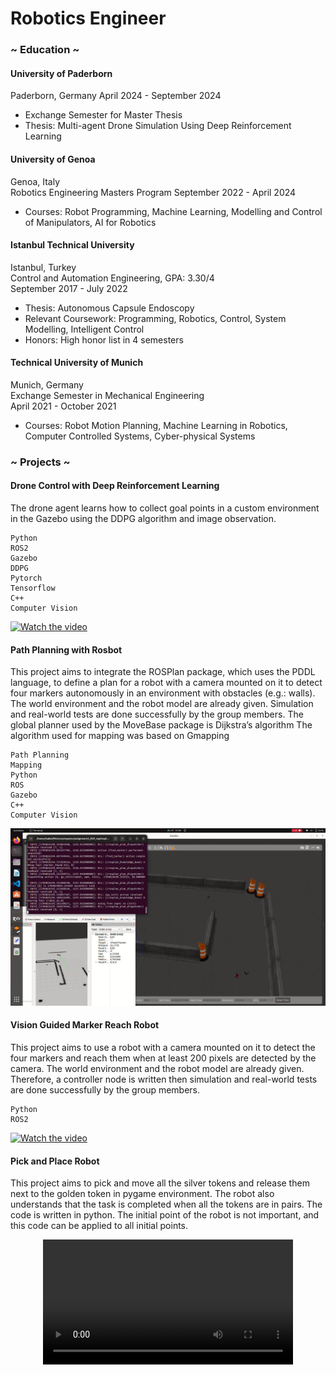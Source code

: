 # Robotics Engineer

### ~ Education ~
#### University of Paderborn
Paderborn, Germany 
April 2024 - September 2024 
* Exchange Semester for Master Thesis  
* Thesis: Multi-agent Drone Simulation Using Deep Reinforcement Learning 

#### University of Genoa  
Genoa, Italy  
Robotics Engineering Masters Program 
September 2022 - April 2024 
* Courses: Robot Programming, Machine Learning, Modelling and Control of Manipulators, AI for Robotics

#### Istanbul Technical University
Istanbul, Turkey  
Control and Automation Engineering, GPA: 3.30/4  
September 2017 - July 2022  
* Thesis: Autonomous Capsule Endoscopy  
* Relevant Coursework: Programming, Robotics, Control, System Modelling, Intelligent Control  
* Honors: High honor list in 4 semesters

#### Technical University of Munich
Munich, Germany  
Exchange Semester in Mechanical Engineering  
April 2021 - October 2021  
* Courses: Robot Motion Planning, Machine Learning in Robotics, Computer Controlled Systems, Cyber-physical Systems 

### ~ Projects ~

#### Drone Control with Deep Reinforcement Learning
The drone agent learns how to collect goal points in a custom environment in the Gazebo using the DDPG algorithm and image observation.

```
Python
ROS2
Gazebo
DDPG
Pytorch
Tensorflow
C++
Computer Vision
```
[![Watch the video](https://github.com/ecemisildar/ecemisildar.github.io/blob/main/ddpg.gif)](https://github.com/ecemisildar/ecemisildar.github.io/blob/main/ddpg.gif)

#### Path Planning with Rosbot
This project aims to integrate the ROSPlan package, which uses the PDDL language, to define a plan for a robot with a camera mounted on it to detect four markers autonomously in an environment with obstacles (e.g.: walls). The world environment and the robot model are already given. Simulation and real-world tests are done successfully by the group members.
The global planner used by the MoveBase package is Dijkstra’s algorithm 
The algorithm used for mapping was based on Gmapping
```
Path Planning
Mapping
Python
ROS
Gazebo
C++
Computer Vision
```
[![Watch the video](https://github.com/Carmine00/assignment2_EXP_rep/blob/main/resources/img.png)](https://youtu.be/EKx9IrjO614)


#### Vision Guided Marker Reach Robot

This project aims to use a robot with a camera mounted on it to detect the four markers and reach them when at least 200 pixels are detected by the camera. The world environment and the robot model are already given. Therefore, a controller node is written then simulation and real-world tests are done successfully by the group members.
```
Python
ROS2
```
[![Watch the video](https://github.com/isacg5/assignment1_EXP_rep/blob/main/resources/sim_robot.png)](https://youtu.be/M5vqtRnRwP8)



#### Pick and Place Robot 
This project aims to pick and move all the silver tokens and release them next to the golden token in pygame environment. The robot also understands that the task is completed when all the tokens are in pairs. The code is written in python. The initial point of the robot is not important, and this code can be applied to all initial points.

<div align="center">
<video src="https://user-images.githubusercontent.com/51851879/200179212-cfd08772-8069-420a-a3cc-52b33b89f074.mp4" width=400/>

#### ITU Rover Team
I participated in this project team during my bachelor's. This team aims to develop a Mars Rover with autonomous driving, robotic arm and sample collection parts for the University Rover Challenge and European Rover Challenge. 

![Watch the video]([https://youtu.be/M5vqtRnRwP8](https://www.youtube.com/watch?v=Ht_gPUQ4iJo))


